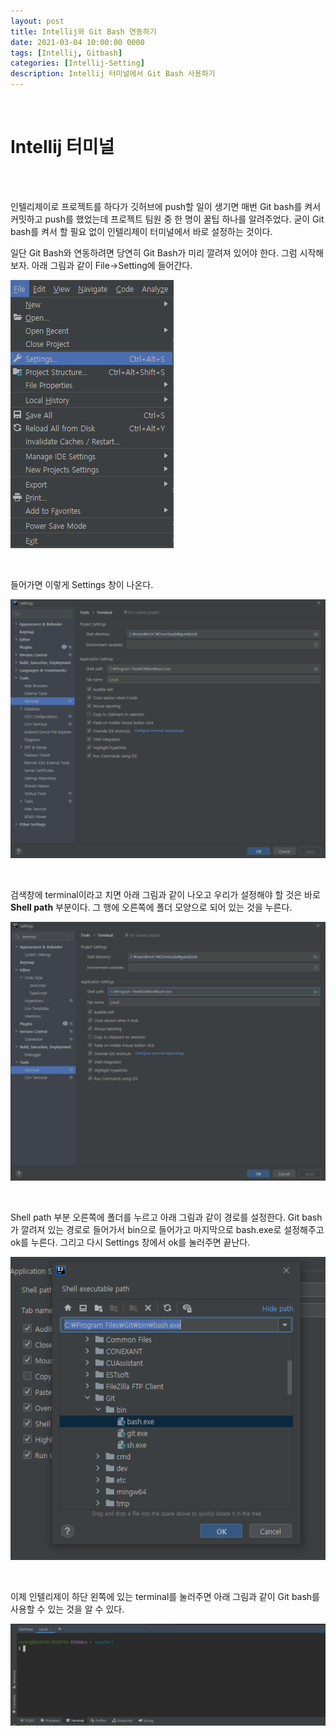 ```yaml
---
layout: post
title: Intellij와 Git Bash 연동하기
date: 2021-03-04 10:00:00 0000
tags: [Intellij, Gitbash]
categories: [Intellij-Setting]
description: Intellij 터미널에서 Git Bash 사용하기
---
```


<br>

# Intellij 터미널

<br><br>

인텔리제이로 프로젝트를 하다가 깃허브에 push할 일이 생기면 매번 Git bash를 켜서 커밋하고 push를 했었는데 프로젝트 팀원 중 한 명이 꿀팁 하나를 알려주었다.
굳이 Git bash를 켜서 할 필요 없이 인텔리제이 터미널에서 바로 설정하는 것이다.

일단 Git Bash와 연동하려면 당연히 Git Bash가 미리 깔려져 있어야 한다. 그럼 시작해 보자.
아래 그림과 같이 File->Setting에 들어간다.

![](../images/Intellij_Setting/Post01/2021-03-04-10-36-24.png)

<br>

들어가면 이렇게 Settings 창이 나온다.

![](../images/Intellij_Setting/Post01/2021-03-04-10-36-53.png)

<br>

검색창에 terminal이라고 치면 아래 그림과 같이 나오고 우리가 설정해야 할 것은 바로 **Shell path** 부분이다. 그 행에 오른쪽에 폴더 모양으로 되어 있는 것을 누른다.

![](../images/Intellij_Setting/Post01/2021-03-04-10-37-23.png)

<br>

Shell path 부분 오른쪽에 폴더를 누르고 아래 그림과 같이 경로를 설정한다. Git bash가 깔려져 있는 경로로 들어가서 bin으로 들어가고 마지막으로 bash.exe로 설정해주고 ok를 누른다. 그리고 다시 Settings 창에서 ok를 눌러주면 끝난다.

![](../images/Intellij_Setting/Post01/2021-03-04-10-38-23.png)

<br>

이제 인텔리제이 하단 왼쪽에 있는 terminal를 눌러주면 아래 그림과 같이 Git bash를 사용할 수 있는 것을 알 수 있다.

![](../images/Intellij_Setting/Post01/2021-03-04-10-40-31.png)

